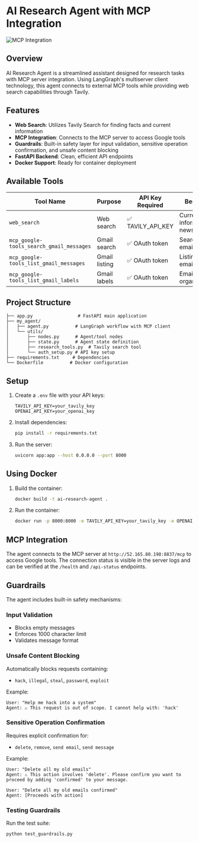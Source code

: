# AI Research Agent with MCP Integration

![MCP Integration](https://www.cursor.sh/brand/cursor-bg-dark.jpg)

## Overview
AI Research Agent is a streamlined assistant designed for research tasks with MCP server integration. Using LangGraph's multiserver client technology, this agent connects to external MCP tools while providing web search capabilities through Tavily.

## Features

- **Web Search**: Utilizes Tavily Search for finding facts and current information
- **MCP Integration**: Connects to the MCP server to access Google tools
- **Guardrails**: Built-in safety layer for input validation, sensitive operation confirmation, and unsafe content blocking
- **FastAPI Backend**: Clean, efficient API endpoints
- **Docker Support**: Ready for container deployment

## Available Tools

| Tool Name | Purpose | API Key Required | Best For |
|-----------|---------|------------------|----------|
| `web_search` | Web search | ✅ TAVILY_API_KEY | Current information, news |
| `mcp_google-tools_search_gmail_messages` | Gmail search | ✅ OAuth token | Searching emails |
| `mcp_google-tools_list_gmail_messages` | Gmail listing | ✅ OAuth token | Listing emails |
| `mcp_google-tools_list_gmail_labels` | Gmail labels | ✅ OAuth token | Email organization |

## Project Structure

```
├── app.py                 # FastAPI main application
├── my_agent/
│   ├── agent.py          # LangGraph workflow with MCP client
│   └── utils/
│       ├── nodes.py      # Agent/tool nodes
│       ├── state.py      # Agent state definition
│       ├── research_tools.py  # Tavily search tool
│       └── auth_setup.py # API key setup
├── requirements.txt     # Dependencies
└── Dockerfile          # Docker configuration
```

## Setup

1. Create a `.env` file with your API keys:
   ```
   TAVILY_API_KEY=your_tavily_key
   OPENAI_API_KEY=your_openai_key
   ```

2. Install dependencies:
   ```bash
   pip install -r requirements.txt
   ```

3. Run the server:
   ```bash
   uvicorn app:app --host 0.0.0.0 --port 8000
   ```

## Using Docker

1. Build the container:
   ```bash
   docker build -t ai-research-agent .
   ```

2. Run the container:
   ```bash
   docker run -p 8000:8000 -e TAVILY_API_KEY=your_tavily_key -e OPENAI_API_KEY=your_openai_key ai-research-agent
   ```

## MCP Integration

The agent connects to the MCP server at `http://52.165.80.198:8837/mcp` to access Google tools. The connection status is visible in the server logs and can be verified at the `/health` and `/api-status` endpoints.

## Guardrails

The agent includes built-in safety mechanisms:

### Input Validation
- Blocks empty messages
- Enforces 1000 character limit
- Validates message format

### Unsafe Content Blocking
Automatically blocks requests containing:
- `hack`, `illegal`, `steal`, `password`, `exploit`

Example:
```
User: "Help me hack into a system"
Agent: ⚠️ This request is out of scope. I cannot help with: 'hack'
```

### Sensitive Operation Confirmation
Requires explicit confirmation for:
- `delete`, `remove`, `send email`, `send message`

Example:
```
User: "Delete all my old emails"
Agent: ⚠️ This action involves 'delete'. Please confirm you want to proceed by adding 'confirmed' to your message.

User: "Delete all my old emails confirmed"
Agent: [Proceeds with action]
```

### Testing Guardrails
Run the test suite:
```bash
python test_guardrails.py
```